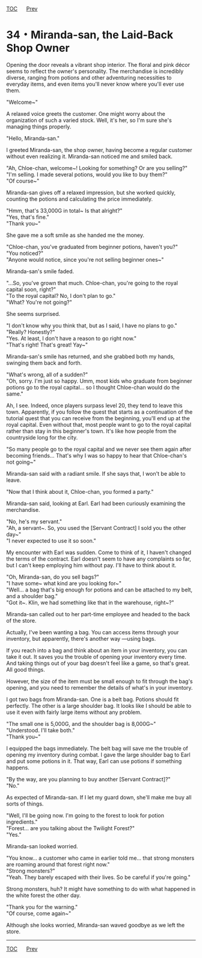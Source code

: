 [TOC](../readme.md)&nbsp;&nbsp;&nbsp;&nbsp;&nbsp;&nbsp;[Prev](Section0033.md)&nbsp;&nbsp;&nbsp;&nbsp;&nbsp;&nbsp;



# 34・Miranda-san, the Laid-Back Shop Owner

Opening the door reveals a vibrant shop interior. The floral and pink
décor seems to reflect the owner's personality. The merchandise is
incredibly diverse, ranging from potions and other adventuring
necessities to everyday items, and even items you'll never know where
you'll ever use them.  
  
"Welcome~"  
  
A relaxed voice greets the customer. One might worry about the
organization of such a varied stock. Well, it's her, so I'm sure she's
managing things properly.  
  
"Hello, Miranda-san."  
  
I greeted Miranda-san, the shop owner, having become a regular customer
without even realizing it. Miranda-san noticed me and smiled back.  
  
"Ah, Chloe-chan, welcome~! Looking for something? Or are you selling?"  
"I'm selling. I made several potions, would you like to buy them?"  
"Of course~"  
  
Miranda-san gives off a relaxed impression, but she worked quickly,
counting the potions and calculating the price immediately.  
  
"Hmm, that's 33,000G in total~ Is that alright?"  
"Yes, that's fine."  
"Thank you~"  
  
She gave me a soft smile as she handed me the money.  
  
"Chloe-chan, you've graduated from beginner potions, haven't you?"  
"You noticed?"  
"Anyone would notice, since you're not selling beginner ones~"  
  
Miranda-san's smile faded.  
  
"...So, you've grown that much. Chloe-chan, you're going to the royal
capital soon, right?"  
"To the royal capital? No, I don't plan to go."  
"What? You're not going?"  
  
She seems surprised.  
  
"I don't know why you think that, but as I said, I have no plans to
go."  
"Really? Honestly?"  
"Yes. At least, I don't have a reason to go right now."  
"That's right! That's great! Yay~"  
  
Miranda-san's smile has returned, and she grabbed both my hands,
swinging them back and forth.  
  
"What's wrong, all of a sudden?"  
"Oh, sorry. I'm just so happy. Umm, most kids who graduate from beginner
potions go to the royal capital... so I thought Chloe-chan would do the
same."  
  
Ah, I see. Indeed, once players surpass level 20, they tend to leave
this town. Apparently, if you follow the quest that starts as a
continuation of the tutorial quest that you can receive from the
beginning, you'll end up at the royal capital. Even without that, most
people want to go to the royal capital rather than stay in this
beginner's town. It's like how people from the countryside long for the
city.  
  
"So many people go to the royal capital and we never see them again
after becoming friends... That's why I was so happy to hear that
Chloe-chan's not going~"  
  
Miranda-san said with a radiant smile. If she says that, I won't be able
to leave.  
  
"Now that I think about it, Chloe-chan, you formed a party."  
  
Miranda-san said, looking at Earl. Earl had been curiously examining the
merchandise.  
  
"No, he's my servant."  
"Ah, a servant~. So, you used the \[Servant Contract\] I sold you the
other day~"  
"I never expected to use it so soon."  
  
My encounter with Earl was sudden. Come to think of it, I haven't
changed the terms of the contract. Earl doesn't seem to have any
complaints so far, but I can't keep employing him without pay. I'll have
to think about it.  
  
"Oh, Miranda-san, do you sell bags?"  
"I have some~ what kind are you looking for~"  
"Well... a bag that's big enough for potions and can be attached to my
belt, and a shoulder bag."  
"Got it~. Klin, we had something like that in the warehouse, right~?"  
  
Miranda-san called out to her part-time employee and headed to the back
of the store.  
  
Actually, I've been wanting a bag. You can access items through your
inventory, but apparently, there's another way —using bags.  
  
If you reach into a bag and think about an item in your inventory, you
can take it out. It saves you the trouble of opening your inventory
every time. And taking things out of your bag doesn't feel like a game,
so that's great. All good things.  
  
However, the size of the item must be small enough to fit through the
bag's opening, and you need to remember the details of what's in your
inventory.  
  
I got two bags from Miranda-san. One is a belt bag. Potions should fit
perfectly. The other is a large shoulder bag. It looks like I should be
able to use it even with fairly large items without any problem.  
  
"The small one is 5,000G, and the shoulder bag is 8,000G~"  
"Understood. I'll take both."  
"Thank you~"  
  
I equipped the bags immediately. The belt bag will save me the trouble
of opening my inventory during combat. I gave the large shoulder bag to
Earl and put some potions in it. That way, Earl can use potions if
something happens.  
  
"By the way, are you planning to buy another \[Servant Contract\]?"  
"No."  
  
As expected of Miranda-san. If I let my guard down, she'll make me buy
all sorts of things.  
  
"Well, I'll be going now. I'm going to the forest to look for potion
ingredients."  
"Forest... are you talking about the Twilight Forest?"  
"Yes."  
  
Miranda-san looked worried.  
  
"You know... a customer who came in earlier told me... that strong
monsters are roaming around that forest right now."  
"Strong monsters?"  
"Yeah. They barely escaped with their lives. So be careful if you're
going."  
  
Strong monsters, huh? It might have something to do with what happened
in the white forest the other day.  
  
"Thank you for the warning."  
"Of course, come again~"  
  
Although she looks worried, Miranda-san waved goodbye as we left the
store.  
  
  
  


---
[TOC](../readme.md)&nbsp;&nbsp;&nbsp;&nbsp;&nbsp;&nbsp;[Prev](Section0033.md)&nbsp;&nbsp;&nbsp;&nbsp;&nbsp;&nbsp;


